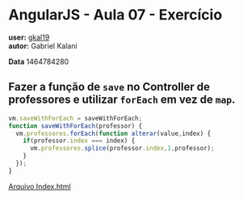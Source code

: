 # AngularJS - Aula 07 - Exercício  
**user:** [gkal19](https://github.com/gkal19)  
**autor:** Gabriel Kalani

**Data** 1464784280

## Fazer a função de `save` no Controller de professores e utilizar `forEach` em vez de `map`.
```js
vm.saveWithForEach = saveWithForEach;
function saveWithForEach(professor) {
  vm.professores.forEach(function alterar(value,index) {
    if(professor.index === index) {
      vm.professores.splice(professor.index,1,professor);
    }
  });
}
```

[Arquivo Index.html](https://github.com/webschool-io/be-mean-instagram-angular1-exercises/blob/master/class-07/gkal19/index.html)